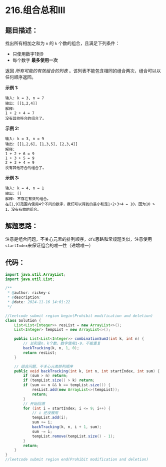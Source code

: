 # 216.组合总和III

## 题目描述：

找出所有相加之和为 `n` 的 `k` 个数的组合，且满足下列条件：

+ 只使用数字1到9
+ 每个数字 **最多使用一次** 

返回 *所有可能的有效组合的列表* 。该列表不能包含相同的组合两次，组合可以以任何顺序返回。

 

**示例 1:**

```
输入: k = 3, n = 7
输出: [[1,2,4]]
解释:
1 + 2 + 4 = 7
没有其他符合的组合了。
```

**示例 2:**

```
输入: k = 3, n = 9
输出: [[1,2,6], [1,3,5], [2,3,4]]
解释:
1 + 2 + 6 = 9
1 + 3 + 5 = 9
2 + 3 + 4 = 9
没有其他符合的组合了。
```

**示例 3:**

```
输入: k = 4, n = 1
输出: []
解释: 不存在有效的组合。
在[1,9]范围内使用4个不同的数字，我们可以得到的最小和是1+2+3+4 = 10，因为10 > 1，没有有效的组合。
```

## 解题思路：

注意是组合问题，不关心元素的排列顺序，`dfs`思路和常规题类似，注意使用`startIndex`来保证组合的唯一性（递增唯一）

## 代码：

```java
import java.util.ArrayList;
import java.util.List;

/**
 * @author: rickey-c
 * @description:
 * @date: 2024-11-16 14:01:22
 */

//leetcode submit region begin(Prohibit modification and deletion)
class Solution {
    List<List<Integer>> resList = new ArrayList<>();
    List<Integer> tempList = new ArrayList<>();

    public List<List<Integer>> combinationSum3(int k, int n) {
        // 总和是n，k个数，数字使用1-9，不能重复
        backTracking(k, n, 1, 0);
        return resList;
    }

    // 组合问题，不关心元素排列顺序
    public void backTracking(int k, int n, int startIndex, int sum) {
        if (sum > n) return;
        if (tempList.size() > k) return;
        if (sum == n && k == tempList.size()) {
            resList.add(new ArrayList<>(tempList));
            return;
        }
        // 开始回溯
        for (int i = startIndex; i <= 9; i++) {
            // i 还没被用
            tempList.add(i);
            sum += i;
            backTracking(k, n, i + 1, sum);
            sum -= i;
            tempList.remove(tempList.size() - 1);
        }
        return;
    }
}
//leetcode submit region end(Prohibit modification and deletion)

```

